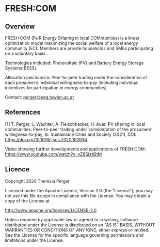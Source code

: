 # FRESH:COM

## Overview

FRESH:COM (FaiR Energy SHaring in local COMmunities) is a linear optimization model maximizing the social welfare of a local energy community (EC).
Members are private households and SMEs participating on a voluntary basis. 

Technologies included: Photovoltaic (PV) and Battery Energy Storage Systems(BESS).

Allocation mechanism: Peer-to-peer trading under the consideration of each prosumer’s individual willingness-to-pay (including individual incentives for participation in energy communities)

Contact: perger@eeg.tuwien.ac.at

## References
[1] T. Perger, L. Wachter, A. Fleischhacker, H. Auer, PV sharing in local communities: Peer-to-peer trading under consideration of the prosumers’ willingness-to-pay, In: Sustainable Cities and Society (2021), DOI: https://doi.org/10.1016/j.scs.2020.102634 

Video showing further developments and applications of FRESH:COM: https://www.youtube.com/watch?v=yZ8Slzti9tM

## Licence

Copyright 2020 Theresia Perger

Licensed under the Apache License, Version 2.0 (the "License"); you may not use this file except in compliance with the License. You may obtain a copy of the License at

 http://www.apache.org/licenses/LICENSE-2.0

Unless required by applicable law or agreed to in writing, software distributed under the License is distributed on an "AS IS" BASIS, WITHOUT WARRANTIES OR CONDITIONS OF ANY KIND, either express or implied. See the License for the specific language governing permissions and limitations under the License.
